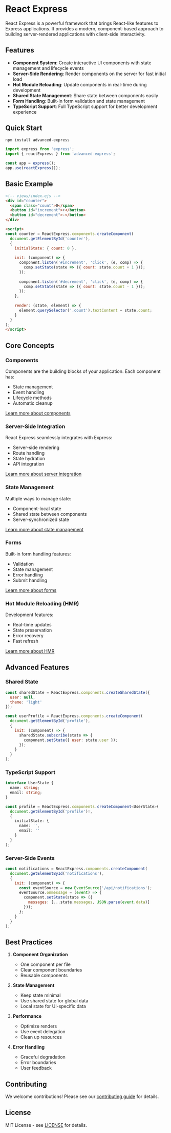 # React Express

React Express is a powerful framework that brings React-like features to Express applications. It provides a modern, component-based approach to building server-rendered applications with client-side interactivity.

## Features

- **Component System**: Create interactive UI components with state management and lifecycle events
- **Server-Side Rendering**: Render components on the server for fast initial load
- **Hot Module Reloading**: Update components in real-time during development
- **Shared State Management**: Share state between components easily
- **Form Handling**: Built-in form validation and state management
- **TypeScript Support**: Full TypeScript support for better development experience

## Quick Start

```bash
npm install advanced-express
```

```javascript
import express from 'express';
import { reactExpress } from 'advanced-express';

const app = express();
app.use(reactExpress());
```

## Basic Example

```html
<!-- views/index.ejs -->
<div id="counter">
  <span class="count">0</span>
  <button id="increment">+</button>
  <button id="decrement">-</button>
</div>

<script>
const counter = ReactExpress.components.createComponent(
  document.getElementById('counter'),
  {
    initialState: { count: 0 },
    
    init: (component) => {
      component.listen('#increment', 'click', (e, comp) => {
        comp.setState(state => ({ count: state.count + 1 }));
      });
      
      component.listen('#decrement', 'click', (e, comp) => {
        comp.setState(state => ({ count: state.count - 1 }));
      });
    },
    
    render: (state, element) => {
      element.querySelector('.count').textContent = state.count;
    }
  }
);
</script>
```

## Core Concepts

### Components

Components are the building blocks of your application. Each component has:
- State management
- Event handling
- Lifecycle methods
- Automatic cleanup

[Learn more about components](./hooks.md)

### Server-Side Integration

React Express seamlessly integrates with Express:
- Server-side rendering
- Route handling
- State hydration
- API integration

[Learn more about server integration](./state.md)

### State Management

Multiple ways to manage state:
- Component-local state
- Shared state between components
- Server-synchronized state

[Learn more about state management](./state.md)

### Forms

Built-in form handling features:
- Validation
- State management
- Error handling
- Submit handling

[Learn more about forms](./forms.md)

### Hot Module Reloading (HMR)

Development features:
- Real-time updates
- State preservation
- Error recovery
- Fast refresh

[Learn more about HMR](./hmr.md)

## Advanced Features

### Shared State
```javascript
const sharedState = ReactExpress.components.createSharedState({
  user: null,
  theme: 'light'
});

const userProfile = ReactExpress.components.createComponent(
  document.getElementById('profile'),
  {
    init: (component) => {
      sharedState.subscribe(state => {
        component.setState({ user: state.user });
      });
    }
  }
);
```

### TypeScript Support
```typescript
interface UserState {
  name: string;
  email: string;
}

const profile = ReactExpress.components.createComponent<UserState>(
  document.getElementById('profile')!,
  {
    initialState: {
      name: '',
      email: ''
    }
  }
);
```

### Server-Side Events
```javascript
const notifications = ReactExpress.components.createComponent(
  document.getElementById('notifications'),
  {
    init: (component) => {
      const eventSource = new EventSource('/api/notifications');
      eventSource.onmessage = (event) => {
        component.setState(state => ({
          messages: [...state.messages, JSON.parse(event.data)]
        }));
      };
    }
  }
);
```

## Best Practices

1. **Component Organization**
   - One component per file
   - Clear component boundaries
   - Reusable components

2. **State Management**
   - Keep state minimal
   - Use shared state for global data
   - Local state for UI-specific data

3. **Performance**
   - Optimize renders
   - Use event delegation
   - Clean up resources

4. **Error Handling**
   - Graceful degradation
   - Error boundaries
   - User feedback

## Contributing

We welcome contributions! Please see our [contributing guide](https://github.com/Emmanuek5/react-express) for details.

## License

MIT License - see [LICENSE](https://github.com/Emmanuek5/react-express/blob/main/LICENSE) for details.
